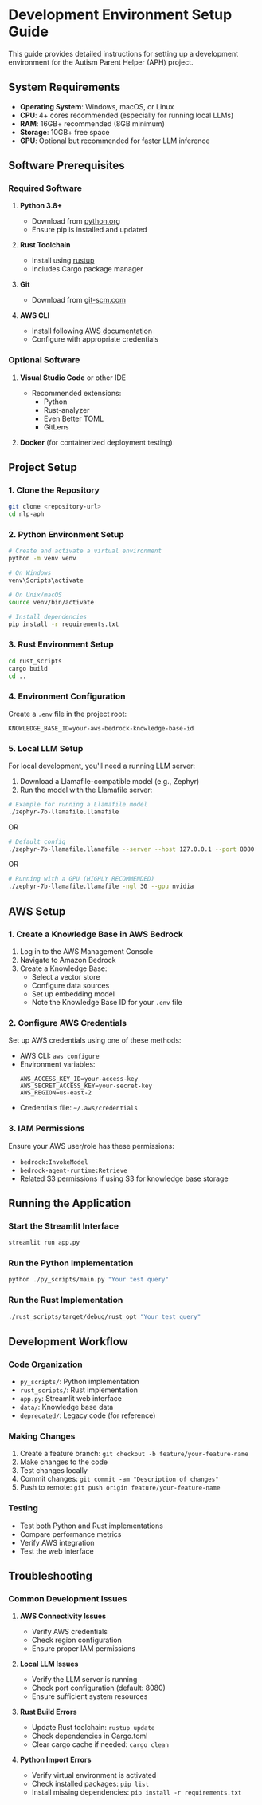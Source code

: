 # Development Environment Setup Guide

This guide provides detailed instructions for setting up a development environment for the Autism Parent Helper (APH) project.

## System Requirements

- **Operating System**: Windows, macOS, or Linux
- **CPU**: 4+ cores recommended (especially for running local LLMs)
- **RAM**: 16GB+ recommended (8GB minimum)
- **Storage**: 10GB+ free space
- **GPU**: Optional but recommended for faster LLM inference

## Software Prerequisites

### Required Software

1. **Python 3.8+**
   - Download from [python.org](https://www.python.org/downloads/)
   - Ensure pip is installed and updated

2. **Rust Toolchain**
   - Install using [rustup](https://rustup.rs/)
   - Includes Cargo package manager

3. **Git**
   - Download from [git-scm.com](https://git-scm.com/downloads)

4. **AWS CLI**
   - Install following [AWS documentation](https://aws.amazon.com/cli/)
   - Configure with appropriate credentials

### Optional Software

1. **Visual Studio Code** or other IDE
   - Recommended extensions:
     - Python
     - Rust-analyzer
     - Even Better TOML
     - GitLens

2. **Docker** (for containerized deployment testing)

## Project Setup

### 1. Clone the Repository

```bash
git clone <repository-url>
cd nlp-aph
```

### 2. Python Environment Setup

```bash
# Create and activate a virtual environment
python -m venv venv

# On Windows
venv\Scripts\activate

# On Unix/macOS
source venv/bin/activate

# Install dependencies
pip install -r requirements.txt
```

### 3. Rust Environment Setup

```bash
cd rust_scripts
cargo build
cd ..
```

### 4. Environment Configuration

Create a `.env` file in the project root:

```
KNOWLEDGE_BASE_ID=your-aws-bedrock-knowledge-base-id
```

### 5. Local LLM Setup

For local development, you'll need a running LLM server:

1. Download a Llamafile-compatible model (e.g., Zephyr)
2. Run the model with the Llamafile server:

```bash
# Example for running a Llamafile model
./zephyr-7b-llamafile.llamafile
```
OR
```bash
# Default config
./zephyr-7b-llamafile.llamafile --server --host 127.0.0.1 --port 8080
```
OR
```bash
# Running with a GPU (HIGHLY RECOMMENDED)
./zephyr-7b-llamafile.llamafile -ngl 30 --gpu nvidia
```
## AWS Setup

### 1. Create a Knowledge Base in AWS Bedrock

1. Log in to the AWS Management Console
2. Navigate to Amazon Bedrock
3. Create a Knowledge Base:
   - Select a vector store
   - Configure data sources
   - Set up embedding model
   - Note the Knowledge Base ID for your `.env` file

### 2. Configure AWS Credentials

Set up AWS credentials using one of these methods:

- AWS CLI: `aws configure`
- Environment variables:
  ```
  AWS_ACCESS_KEY_ID=your-access-key
  AWS_SECRET_ACCESS_KEY=your-secret-key
  AWS_REGION=us-east-2
  ```
- Credentials file: `~/.aws/credentials`

### 3. IAM Permissions

Ensure your AWS user/role has these permissions:

- `bedrock:InvokeModel`
- `bedrock-agent-runtime:Retrieve`
- Related S3 permissions if using S3 for knowledge base storage

## Running the Application

### Start the Streamlit Interface

```bash
streamlit run app.py
```

### Run the Python Implementation

```bash
python ./py_scripts/main.py "Your test query"
```

### Run the Rust Implementation

```bash
./rust_scripts/target/debug/rust_opt "Your test query"
```

## Development Workflow

### Code Organization

- `py_scripts/`: Python implementation
- `rust_scripts/`: Rust implementation
- `app.py`: Streamlit web interface
- `data/`: Knowledge base data
- `deprecated/`: Legacy code (for reference)

### Making Changes

1. Create a feature branch: `git checkout -b feature/your-feature-name`
2. Make changes to the code
3. Test changes locally
4. Commit changes: `git commit -am "Description of changes"`
5. Push to remote: `git push origin feature/your-feature-name`

### Testing

- Test both Python and Rust implementations
- Compare performance metrics
- Verify AWS integration
- Test the web interface

## Troubleshooting

### Common Development Issues

1. **AWS Connectivity Issues**
   - Verify AWS credentials
   - Check region configuration
   - Ensure proper IAM permissions

2. **Local LLM Issues**
   - Verify the LLM server is running
   - Check port configuration (default: 8080)
   - Ensure sufficient system resources

3. **Rust Build Errors**
   - Update Rust toolchain: `rustup update`
   - Check dependencies in Cargo.toml
   - Clear cargo cache if needed: `cargo clean`

4. **Python Import Errors**
   - Verify virtual environment is activated
   - Check installed packages: `pip list`
   - Install missing dependencies: `pip install -r requirements.txt`